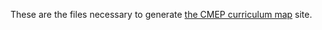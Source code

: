 These are the files necessary to generate  [the CMEP curriculum map](http://cambridge.maths.org) site.

